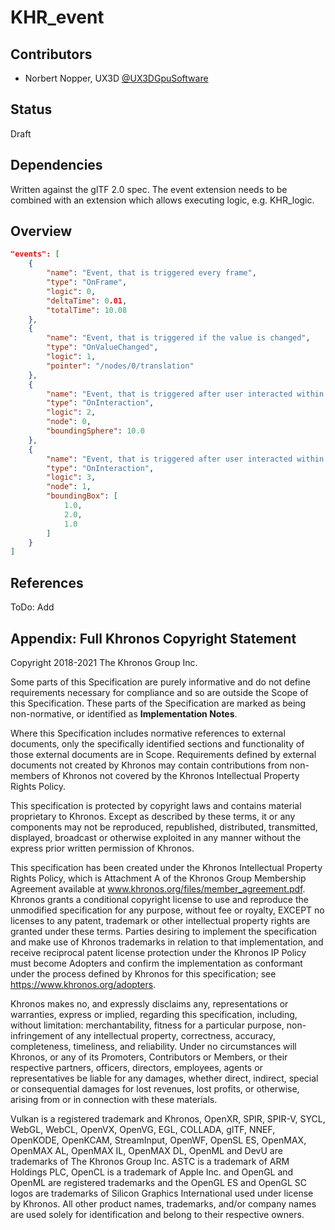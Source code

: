 # KHR\_event

## Contributors

* Norbert Nopper, UX3D [@UX3DGpuSoftware](https://twitter.com/UX3DGpuSoftware)

## Status

Draft

## Dependencies

Written against the glTF 2.0 spec. The event extension needs to be combined with an extension which allows executing logic, e.g. KHR_logic.

## Overview

```json
"events": [
    {
        "name": "Event, that is triggered every frame",
        "type": "OnFrame",
        "logic": 0,
        "deltaTime": 0.01,
        "totalTime": 10.08
    },
    {
        "name": "Event, that is triggered if the value is changed",
        "type": "OnValueChanged",
        "logic": 1,
        "pointer": "/nodes/0/translation"
    },
    {
        "name": "Event, that is triggered after user interacted within a bounding sphere",
        "type": "OnInteraction",
        "logic": 2,
        "node": 0,
        "boundingSphere": 10.0
    },
    {
        "name": "Event, that is triggered after user interacted within a bounding box",
        "type": "OnInteraction",
        "logic": 3,
        "node": 1,
        "boundingBox": [
            1.0,
            2.0,
            1.0
        ]
    }
]
```

## References

ToDo: Add

## Appendix: Full Khronos Copyright Statement

Copyright 2018-2021 The Khronos Group Inc.

Some parts of this Specification are purely informative and do not define requirements
necessary for compliance and so are outside the Scope of this Specification. These
parts of the Specification are marked as being non-normative, or identified as
**Implementation Notes**.

Where this Specification includes normative references to external documents, only the
specifically identified sections and functionality of those external documents are in
Scope. Requirements defined by external documents not created by Khronos may contain
contributions from non-members of Khronos not covered by the Khronos Intellectual
Property Rights Policy.

This specification is protected by copyright laws and contains material proprietary
to Khronos. Except as described by these terms, it or any components
may not be reproduced, republished, distributed, transmitted, displayed, broadcast
or otherwise exploited in any manner without the express prior written permission
of Khronos.

This specification has been created under the Khronos Intellectual Property Rights
Policy, which is Attachment A of the Khronos Group Membership Agreement available at
www.khronos.org/files/member_agreement.pdf. Khronos grants a conditional
copyright license to use and reproduce the unmodified specification for any purpose,
without fee or royalty, EXCEPT no licenses to any patent, trademark or other
intellectual property rights are granted under these terms. Parties desiring to
implement the specification and make use of Khronos trademarks in relation to that
implementation, and receive reciprocal patent license protection under the Khronos
IP Policy must become Adopters and confirm the implementation as conformant under
the process defined by Khronos for this specification;
see https://www.khronos.org/adopters.

Khronos makes no, and expressly disclaims any, representations or warranties,
express or implied, regarding this specification, including, without limitation:
merchantability, fitness for a particular purpose, non-infringement of any
intellectual property, correctness, accuracy, completeness, timeliness, and
reliability. Under no circumstances will Khronos, or any of its Promoters,
Contributors or Members, or their respective partners, officers, directors,
employees, agents or representatives be liable for any damages, whether direct,
indirect, special or consequential damages for lost revenues, lost profits, or
otherwise, arising from or in connection with these materials.

Vulkan is a registered trademark and Khronos, OpenXR, SPIR, SPIR-V, SYCL, WebGL,
WebCL, OpenVX, OpenVG, EGL, COLLADA, glTF, NNEF, OpenKODE, OpenKCAM, StreamInput,
OpenWF, OpenSL ES, OpenMAX, OpenMAX AL, OpenMAX IL, OpenMAX DL, OpenML and DevU are
trademarks of The Khronos Group Inc. ASTC is a trademark of ARM Holdings PLC,
OpenCL is a trademark of Apple Inc. and OpenGL and OpenML are registered trademarks
and the OpenGL ES and OpenGL SC logos are trademarks of Silicon Graphics
International used under license by Khronos. All other product names, trademarks,
and/or company names are used solely for identification and belong to their
respective owners.
